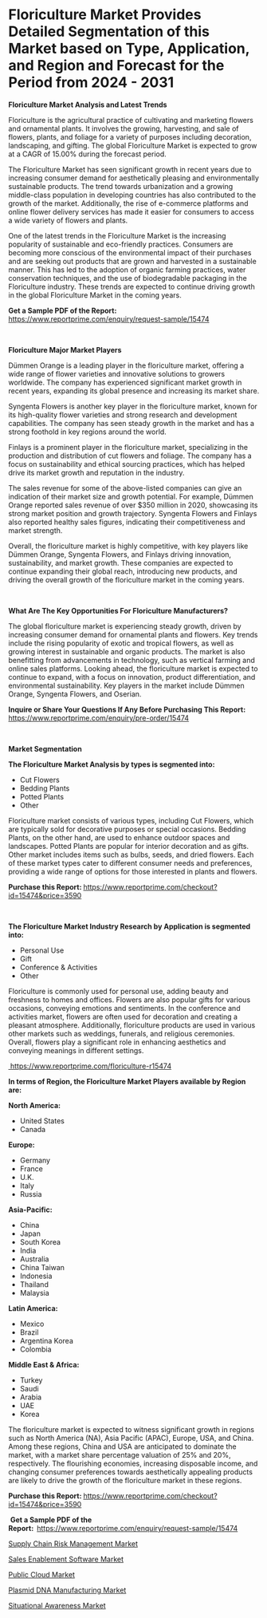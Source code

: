 <p><h1>Floriculture Market Provides Detailed Segmentation of this Market based on Type, Application, and Region and Forecast for the Period from 2024 - 2031</h1></p><p><strong>Floriculture Market Analysis and Latest Trends</strong></p>
<p><p>Floriculture is the agricultural practice of cultivating and marketing flowers and ornamental plants. It involves the growing, harvesting, and sale of flowers, plants, and foliage for a variety of purposes including decoration, landscaping, and gifting. The global Floriculture Market is expected to grow at a CAGR of 15.00% during the forecast period.</p><p>The Floriculture Market has seen significant growth in recent years due to increasing consumer demand for aesthetically pleasing and environmentally sustainable products. The trend towards urbanization and a growing middle-class population in developing countries has also contributed to the growth of the market. Additionally, the rise of e-commerce platforms and online flower delivery services has made it easier for consumers to access a wide variety of flowers and plants.</p><p>One of the latest trends in the Floriculture Market is the increasing popularity of sustainable and eco-friendly practices. Consumers are becoming more conscious of the environmental impact of their purchases and are seeking out products that are grown and harvested in a sustainable manner. This has led to the adoption of organic farming practices, water conservation techniques, and the use of biodegradable packaging in the Floriculture industry. These trends are expected to continue driving growth in the global Floriculture Market in the coming years.</p></p>
<p><strong>Get a Sample PDF of the Report:&nbsp;</strong> <a href="https://www.reportprime.com/enquiry/request-sample/15474">https://www.reportprime.com/enquiry/request-sample/15474</a></p>
<p>&nbsp;</p>
<p><strong>Floriculture Major Market Players</strong></p>
<p><p>Dümmen Orange is a leading player in the floriculture market, offering a wide range of flower varieties and innovative solutions to growers worldwide. The company has experienced significant market growth in recent years, expanding its global presence and increasing its market share.</p><p>Syngenta Flowers is another key player in the floriculture market, known for its high-quality flower varieties and strong research and development capabilities. The company has seen steady growth in the market and has a strong foothold in key regions around the world.</p><p>Finlays is a prominent player in the floriculture market, specializing in the production and distribution of cut flowers and foliage. The company has a focus on sustainability and ethical sourcing practices, which has helped drive its market growth and reputation in the industry.</p><p>The sales revenue for some of the above-listed companies can give an indication of their market size and growth potential. For example, Dümmen Orange reported sales revenue of over $350 million in 2020, showcasing its strong market position and growth trajectory. Syngenta Flowers and Finlays also reported healthy sales figures, indicating their competitiveness and market strength.</p><p>Overall, the floriculture market is highly competitive, with key players like Dümmen Orange, Syngenta Flowers, and Finlays driving innovation, sustainability, and market growth. These companies are expected to continue expanding their global reach, introducing new products, and driving the overall growth of the floriculture market in the coming years.</p></p>
<p>&nbsp;</p>
<p><strong>What Are The Key Opportunities For Floriculture Manufacturers?</strong></p>
<p><p>The global floriculture market is experiencing steady growth, driven by increasing consumer demand for ornamental plants and flowers. Key trends include the rising popularity of exotic and tropical flowers, as well as growing interest in sustainable and organic products. The market is also benefitting from advancements in technology, such as vertical farming and online sales platforms. Looking ahead, the floriculture market is expected to continue to expand, with a focus on innovation, product differentiation, and environmental sustainability. Key players in the market include Dümmen Orange, Syngenta Flowers, and Oserian.</p></p>
<p><strong>Inquire or Share Your Questions If Any Before Purchasing This Report:</strong> <a href="https://www.reportprime.com/enquiry/pre-order/15474">https://www.reportprime.com/enquiry/pre-order/15474</a></p>
<p>&nbsp;</p>
<p><strong>Market Segmentation</strong></p>
<p><strong>The Floriculture Market Analysis by types is segmented into:</strong></p>
<p><ul><li>Cut Flowers</li><li>Bedding Plants</li><li>Potted Plants</li><li>Other</li></ul></p>
<p><p>Floriculture market consists of various types, including Cut Flowers, which are typically sold for decorative purposes or special occasions. Bedding Plants, on the other hand, are used to enhance outdoor spaces and landscapes. Potted Plants are popular for interior decoration and as gifts. Other market includes items such as bulbs, seeds, and dried flowers. Each of these market types cater to different consumer needs and preferences, providing a wide range of options for those interested in plants and flowers.</p></p>
<p><strong>Purchase this Report:&nbsp;</strong><a href="https://www.reportprime.com/checkout?id=15474&price=3590">https://www.reportprime.com/checkout?id=15474&price=3590</a></p>
<p>&nbsp;</p>
<p><strong>The Floriculture Market Industry Research by Application is segmented into:</strong></p>
<p><ul><li>Personal Use</li><li>Gift</li><li>Conference & Activities</li><li>Other</li></ul></p>
<p><p>Floriculture is commonly used for personal use, adding beauty and freshness to homes and offices. Flowers are also popular gifts for various occasions, conveying emotions and sentiments. In the conference and activities market, flowers are often used for decoration and creating a pleasant atmosphere. Additionally, floriculture products are used in various other markets such as weddings, funerals, and religious ceremonies. Overall, flowers play a significant role in enhancing aesthetics and conveying meanings in different settings.</p></p>
<p><a href="https://www.reportprime.com/floriculture-r15474">&nbsp;https://www.reportprime.com/floriculture-r15474</a></p>
<p><strong>In terms of Region, the Floriculture Market Players available by Region are:</strong></p>
<p>
    <p> <strong> North America: </strong>
        <ul>
            <li>United States</li>
            <li>Canada</li>
        </ul>
        </p> 
    <p> <strong> Europe: </strong>
        <ul>
            <li>Germany</li>
            <li>France</li>
            <li>U.K.</li>
            <li>Italy</li>
            <li>Russia</li>
        </ul>
        </p> 
    <p> <strong> Asia-Pacific: </strong>
        <ul>
            <li>China</li>
            <li>Japan</li>
            <li>South Korea</li>
            <li>India</li>
            <li>Australia</li>
            <li>China Taiwan</li>
            <li>Indonesia</li>
            <li>Thailand</li>
            <li>Malaysia</li>
        </ul>
        </p> 
    <p> <strong> Latin America: </strong>
        <ul>
            <li>Mexico</li>
            <li>Brazil</li>
            <li>Argentina Korea</li>
            <li>Colombia</li>
        </ul>
        </p> 
    <p> <strong> Middle East & Africa: </strong>
        <ul>
            <li>Turkey</li>
            <li>Saudi</li>
            <li>Arabia</li>
            <li>UAE</li>
            <li>Korea</li>
        </ul>
    </p>
    </p>
<p><p>The floriculture market is expected to witness significant growth in regions such as North America (NA), Asia Pacific (APAC), Europe, USA, and China. Among these regions, China and USA are anticipated to dominate the market, with a market share percentage valuation of 25% and 20%, respectively. The flourishing economies, increasing disposable income, and changing consumer preferences towards aesthetically appealing products are likely to drive the growth of the floriculture market in these regions.</p></p>
<p><strong>Purchase this Report: </strong><a href="https://www.reportprime.com/checkout?id=15474&price=3590">https://www.reportprime.com/checkout?id=15474&price=3590</a></p>
<p>&nbsp;<strong>Get a Sample PDF of the Report:&nbsp;&nbsp;</strong><a href="https://www.reportprime.com/enquiry/request-sample/15474">https://www.reportprime.com/enquiry/request-sample/15474</a></p>
<p><strong></strong></p>
<p><p><a href="https://github.com/mandarincruisesvn/Market-Research-Report-List-1/blob/main/supply-chain-risk-management-market.md">Supply Chain Risk Management Market</a></p><p><a href="https://github.com/jakobeblake56/Market-Research-Report-List-1/blob/main/sales-enablement-software-market.md">Sales Enablement Software Market</a></p><p><a href="https://github.com/nathandecarvalho/Market-Research-Report-List-4/blob/main/public-cloud-market.md">Public Cloud Market</a></p><p><a href="https://github.com/julian6Skinner/Market-Research-Report-List-1/blob/main/plasmid-dna-manufacturing-market.md">Plasmid DNA Manufacturing Market</a></p><p><a href="https://github.com/JosephWillisbXXgf/Market-Research-Report-List-1/blob/main/situational-awareness-market.md">Situational Awareness Market</a></p></p>